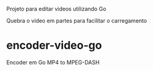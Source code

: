 Projeto para editar videos utilizando Go

Quebra o video em partes para facilitar o carregamento

# encoder-video-go
Encoder em Go MP4 to MPEG-DASH
